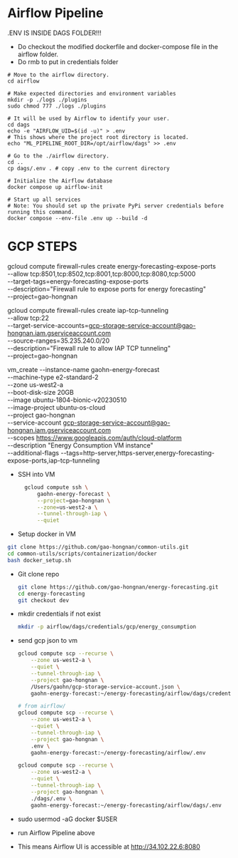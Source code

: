# Airflow Pipeline

.ENV IS INSIDE DAGS FOLDER!!!

- Do checkout the modified dockerfile and docker-compose file in the airflow folder.
- Do rmb to put in credentials folder

```
# Move to the airflow directory.
cd airflow

# Make expected directories and environment variables
mkdir -p ./logs ./plugins
sudo chmod 777 ./logs ./plugins

# It will be used by Airflow to identify your user.
cd dags
echo -e "AIRFLOW_UID=$(id -u)" > .env
# This shows where the project root directory is located.
echo "ML_PIPELINE_ROOT_DIR=/opt/airflow/dags" >> .env

# Go to the ./airflow directory.
cd ..
cp dags/.env . # copy .env to the current directory

# Initialize the Airflow database
docker compose up airflow-init

# Start up all services
# Note: You should set up the private PyPi server credentials before running this command.
docker compose --env-file .env up --build -d
```

# GCP STEPS

gcloud compute firewall-rules create energy-forecasting-expose-ports \
    --allow tcp:8501,tcp:8502,tcp:8001,tcp:8000,tcp:8080,tcp:5000 \
    --target-tags=energy-forecasting-expose-ports \
    --description="Firewall rule to expose ports for energy forecasting" \
    --project=gao-hongnan

gcloud compute firewall-rules create iap-tcp-tunneling \
    --allow tcp:22 \
    --target-service-accounts=gcp-storage-service-account@gao-hongnan.iam.gserviceaccount.com \
    --source-ranges=35.235.240.0/20 \
    --description="Firewall rule to allow IAP TCP tunneling" \
    --project=gao-hongnan

vm_create --instance-name gaohn-energy-forecast \
    --machine-type e2-standard-2 \
    --zone us-west2-a \
    --boot-disk-size 20GB \
    --image ubuntu-1804-bionic-v20230510 \
    --image-project ubuntu-os-cloud \
    --project gao-hongnan \
    --service-account gcp-storage-service-account@gao-hongnan.iam.gserviceaccount.com \
    --scopes https://www.googleapis.com/auth/cloud-platform \
    --description "Energy Consumption VM instance" \
    --additional-flags --tags=http-server,https-server,energy-forecasting-expose-ports,iap-tcp-tunneling

- SSH into VM

  ```bash
    gcloud compute ssh \
        gaohn-energy-forecast \
        --project=gao-hongnan \
        --zone=us-west2-a \
        --tunnel-through-iap \
        --quiet
    ```

- Setup docker in VM

```bash
git clone https://github.com/gao-hongnan/common-utils.git
cd common-utils/scripts/containerization/docker
bash docker_setup.sh
```

- Git clone repo

    ```bash
    git clone https://github.com/gao-hongnan/energy-forecasting.git
    cd energy-forecasting
    git checkout dev
    ```

- mkdir credentials if not exist

    ```bash
    mkdir -p airflow/dags/credentials/gcp/energy_consumption
    ```

- send gcp json to vm

    ```bash
    gcloud compute scp --recurse \
        --zone us-west2-a \
        --quiet \
        --tunnel-through-iap \
        --project gao-hongnan \
        /Users/gaohn/gcp-storage-service-account.json \
        gaohn-energy-forecast:~/energy-forecasting/airflow/dags/credentials/gcp/energy_consumption/
    ```

    ```bash
    # from airflow/
    gcloud compute scp --recurse \
        --zone us-west2-a \
        --quiet \
        --tunnel-through-iap \
        --project gao-hongnan \
        .env \
        gaohn-energy-forecast:~/energy-forecasting/airflow/.env

    gcloud compute scp --recurse \
        --zone us-west2-a \
        --quiet \
        --tunnel-through-iap \
        --project gao-hongnan \
        ./dags/.env \
        gaohn-energy-forecast:~/energy-forecasting/airflow/dags/.env
    ```

- sudo usermod -aG docker $USER
- run Airflow Pipeline above
- This means Airflow UI is accessible at http://34.102.22.6:8080